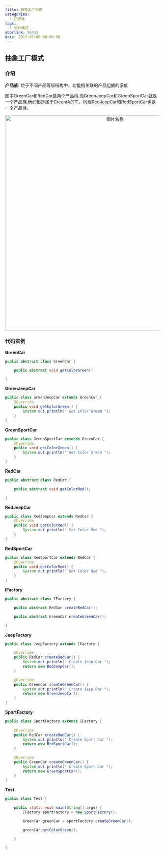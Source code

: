 ```yaml
---
title: 抽象工厂模式
categories:
  - 知识点
tags:
  - 设计模式
abbrlink: 56455
date: 2017-05-06 00:00:00
---
```

## 抽象工厂模式

### 介绍
**产品族:** 位于不同产品等级结构中，功能相关联的产品组成的家族

图中GreenCar和RedCar是两个产品树,而GreenJeepCar和GreenSportCar就是一个产品族,他们都是属于Green色的车。同理RedJeepCar和RedSportCar也是一个产品族。


<div  align="center">    
<img src="http://pic.machu.club/pic/abstract_factory_method.png" style="width:700px;" alt="图片名称" align=center />
</div>

### 代码实例



**GreenCar**

``` java 
public abstract class GreenCar {

    public abstract void getColorGreen();

}

```

**GreenJeepCar**

``` java
public class GreenJeepCar extends GreenCar {
    @Override
    public void getColorGreen() {
        System.out.println(" Get Color Green ");
    }
}
```

**GreenSportCar**

``` java
public class GreenSportCar extends GreenCar {
    @Override
    public void getColorGreen() {
        System.out.println(" Get Color Green ");
    }
}
```

**RedCar**

``` java 
public abstract class RedCar {

    public abstract void getColorRed();

}
```

**RedJeepCar**

``` java
public class RedJeepCar extends RedCar {
    @Override
    public void getColorRed() {
        System.out.println(" Get Color Red ");
    }
}
```

**RedSportCar**

``` java
public class RedSportCar extends RedCar {
    @Override
    public void getColorRed() {
        System.out.println(" Get Color Red ");
    }
}
```

**IFactory**

``` java
public abstract class IFactory {

    public abstract RedCar createRedCar();

    public abstract GreenCar createGreenCar();

}
```

**JeepFactory**

``` java
public class JeepFactory extends IFactory {

    @Override
    public RedCar createRedCar() {
        System.out.println(" Create Jeep Car ");
        return new RedJeepCar();
    }

    @Override
    public GreenCar createGreenCar() {
        System.out.println(" Create Jeep Car ");
        return new GreenJeepCar();
    }
}
```

**SportFactory**

``` java
public class SportFactory extends IFactory {
    
    @Override
    public RedCar createRedCar() {
        System.out.println(" Create Sport Car ");
        return new RedSportCar();
    }

    @Override
    public GreenCar createGreenCar() {
        System.out.println(" Create Sport Car ");
        return new GreenSportCar();
    }
}
```

**Test**

``` java
public class Test {

    public static void main(String[] args) {
        IFactory sportFactory = new SportFactory();

        GreenCar greenCar = sportFactory.createGreenCar();

        greenCar.getColorGreen();

    }

}
```